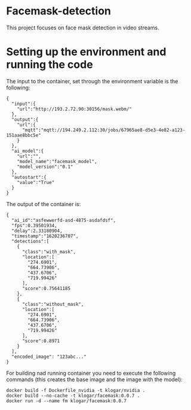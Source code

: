 # Facemask-detection

This project focuses on face mask detection in video streams.

# Setting up the environment and running the code

The input to the container, set through the environment variable is the following:

```
{
  "input":{
    "url":"http://193.2.72.90:30156/mask.webm/"
  },
  "output":{
    "url":{
      "mqtt":"mqtt://194.249.2.112:30/jobs/67965ae8-d5e3-4e82-a123-151aae8bbc5e"
    }
  },
  "ai_model":{
    "url":"",
    "model_name":"facemask_model",
    "model_version":"0.1"
  },
  "autostart":{
    "value":"True"
  }
}
```

The output of the container is:
```
{
  "ai_id":"asfewwerfd-asd-4875-asdafdsf",
  "fps":0.39501934,
  "delay":2.33180904,
  "timestamp":"1620236707",
  "detections":[
    {
      "class":"with_mask",
      "location":[
        "274.6901",
        "664.73906",
        "437.6706",
        "719.99426"
      ],
      "score":0.75641185
    },
    {
      "class":"without_mask",
      "location":[
        "274.6901",
        "664.73906",
        "437.6706",
        "719.99426"
      ],
      "score":0.8971
    }
  ],
  "encoded_image": "123abc..."
}
```

For building nad running container you need to execute the following commands (this creates the base image and the image with the model):
```
docker build -f Dockerfile_nvidia -t klogar/nvidia .
docker build --no-cache -t klogar/facemask:0.0.7 .
docker run -d --name fm klogar/facemask:0.0.7
```
